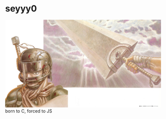 # seyyy0
<img src="https://github.com/seyyy0/seyyy0/blob/main/542951.jpg?raw=true" alt="berserk manga" width="500">
born to C, forced to JS
